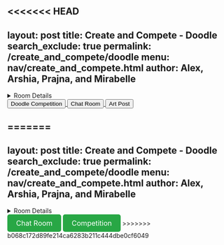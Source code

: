 <<<<<<< HEAD
---
layout: post 
title: Create and Compete - Doodle
search_exclude: true
permalink: /create_and_compete/doodle
menu: nav/create_and_compete.html
author: Alex, Arshia, Prajna, and Mirabelle 
---

<details>
  <summary>Room Details</summary>

<a href="{{site.baseurl}}/moderation/rules_doodle/">Moderation Rules</a>

<p> 
The page is a place where people can explore themselves creatively and compete to see who has the best doodle. This allows for players to collaborate over their artistic abilities. Our room includes a chat room where players can converse about their creations, a doodle compete area, a place where people can post their art, and winners get crowned every week. This will help add to our classes page by making a fun artistic environment where everyone can collaborate. </p>

</details>
<a href="https://github.com/prajnar123123213/portfolio_2025/issues/9">
  <button class="button button1">Doodle Competition</button>
  </a>
  <a href="https://github.com/prajnar123123213/portfolio_2025/issues/9">
  <button class="button button1">Chat Room</button>
  </a>
  <a href="https://github.com/prajnar123123213/portfolio_2025/issues/9">
  <button class="button button1">Art Post</button>
  </a>
  
=======
---
layout: post 
title: Create and Compete - Doodle
search_exclude: true
permalink: /create_and_compete/doodle
menu: nav/create_and_compete.html
author: Alex, Arshia, Prajna, and Mirabelle 
---

<details>
  <summary>Room Details</summary>

<a href="{{site.baseurl}}/moderation/rules_doodle/">Moderation Rules</a>


<p> 
The page is a place where people can explore themselves creatively and compete to see who has the best doodle. This allows for players to collaborate over their artistic abilities. Our room includes a chat room where players can converse about their creations, a doodle compete area, a place where people can post their art, and winners get crowned every week. This will help add to our classes page by making a fun artistic environment where everyone can collaborate. </p>

</details>

<a href="{{site.baseurl}}/moderation/chat_doodle/" style="padding: 10px 20px; font-size: 16px; background-color: #28a745; color: white; border: none; border-radius: 5px; text-decoration: none; display: inline-block;">
  Chat Room
</a>

<a href="{{site.baseurl}}/moderation/doodle_competition/" style="padding: 10px 20px; font-size: 16px; background-color: #28a745; color: white; border: none; border-radius: 5px; text-decoration: none; display: inline-block;">
  Competition
</a>
>>>>>>> b068c172d89fe214ca6283b211c444dbe0cf6049
